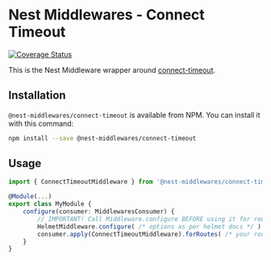 # Nest Middlewares - Connect Timeout

[![Coverage Status](https://coveralls.io/repos/github/wbhob/nest-middlewares/badge.svg?branch=master)](https://coveralls.io/github/wbhob/nest-middlewares?branch=master)

This is the Nest Middleware wrapper around [connect-timeout](http://www.npmjs.com/package/connect-timeout).

## Installation

`@nest-middlewares/connect-timeout` is available from NPM. You can install it with this command:

```sh
npm install --save @nest-middlewares/connect-timeout
```

## Usage

```ts
import { ConnectTimeoutMiddleware } from '@nest-middlewares/connect-timeout';

@Module(...)
export class MyModule {
    configure(consumer: MiddlewaresConsumer) {
        // IMPORTANT! Call Middleware.configure BEFORE using it for routes
        HelmetMiddleware.configure( /* options as per helmet docs */ )
        consumer.apply(ConnectTimeoutMiddleware).forRoutes( /* your routes */ );
    }
}
```
